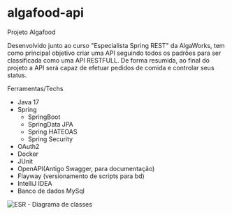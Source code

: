 # algafood-api
Projeto Algafood

Desenvolvido junto ao curso "Especialista Spring REST" da AlgaWorks, tem como principal objetivo criar uma API seguindo todos os padrões para ser classificada
como uma API RESTFULL. De forma resumida, ao final do projeto a API será capaz de efetuar pedidos de comida e controlar seus status.

Ferramentas/Techs
- Java 17
- Spring
  - SpringBoot
  - SpringData JPA
  - Spring HATEOAS
  - Spring Security
 - OAuth2
 - Docker
 - JUnit
 - OpenAPI(Antigo Swagger, para documentação)
 - Flayway (versionamento de scripts para bd)
 - IntelliJ IDEA
 - Banco de dados MySql
 
 ![ESR - Diagrama de classes](https://user-images.githubusercontent.com/20582755/177645354-4613f53a-7d26-41ac-a7e5-aa0fb1894889.png)
